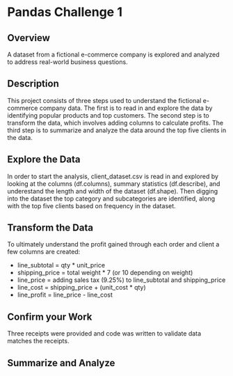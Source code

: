 # Pandas Challenge 1
## Overview
A dataset from a fictional e-commerce company is explored and analyzed to address real-world business questions.

## Description
This project consists of three steps used to understand the fictional e-commerce company data. The first is to read in and explore the data by identifying popular products and top customers. The second step is to transform the data, which involves adding columns to calculate profits. The third step is to summarize and analyze the data around the top five clients in the data.

## Explore the Data
In order to start the analysis, client_dataset.csv is read in and explored by looking at the columns (df.columns), summary statistics (df.describe), and underestand the length and width of the dataset (df.shape). Then digging into the dataset the top category and subcategories are identified, along with the top five clients based on frequency in the dataset. 

## Transform the Data
To ultimately understand the profit gained through each order and client a few columns are created:
-  line_subtotal = qty * unit_price
-  shipping_price = total weight * 7 (or 10 depending on weight)
-  line_price = adding sales tax (9.25%) to line_subtotal and shipping_price
-  line_cost = shipping_price + (unit_cost * qty) 
-  line_profit = line_price - line_cost

## Confirm your Work
Three receipts were provided and code was written to validate data matches the receipts.

## Summarize and Analyze